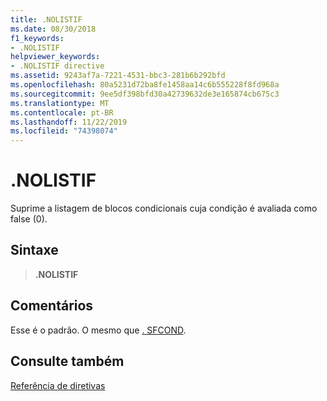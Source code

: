 ```yaml
---
title: .NOLISTIF
ms.date: 08/30/2018
f1_keywords:
- .NOLISTIF
helpviewer_keywords:
- .NOLISTIF directive
ms.assetid: 9243af7a-7221-4531-bbc3-281b6b292bfd
ms.openlocfilehash: 80a5231d72ba8fe1458aa14c6b555228f8fd968a
ms.sourcegitcommit: 9ee5df398bfd30a42739632de3e165874cb675c3
ms.translationtype: MT
ms.contentlocale: pt-BR
ms.lasthandoff: 11/22/2019
ms.locfileid: "74398074"
---
```

# <a name="nolistif"></a>.NOLISTIF

Suprime a listagem de blocos condicionais cuja condição é avaliada como false (0).

## <a name="syntax"></a>Sintaxe

> **.NOLISTIF**

## <a name="remarks"></a>Comentários

Esse é o padrão. O mesmo que [. SFCOND](../../assembler/masm/dot-sfcond.md).

## <a name="see-also"></a>Consulte também

[Referência de diretivas](directives-reference.md)

